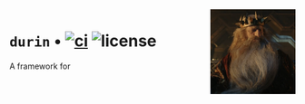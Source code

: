 <img align="right" width="150" height="150" top="100" src="./assets/logo.png">

# `durin` • [![ci](https://github.com/anton-rs/durin/actions/workflows/ci.yaml/badge.svg?label=ci)](https://github.com/anton-rs/durin/actions/workflows/ci.yaml) ![license](https://img.shields.io/badge/License-MIT-green.svg?label=license)

A framework for 
